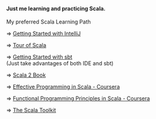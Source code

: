 #### Just me learning and practicing Scala.

My preferred Scala Learning Path

=> [Getting Started with IntelliJ](https://docs.scala-lang.org/getting-started/intellij-track/getting-started-with-scala-in-intellij.html)

=> [Tour of Scala](https://docs.scala-lang.org/tour/tour-of-scala.html)

=> [Getting Started with sbt](https://docs.scala-lang.org/getting-started/sbt-track/getting-started-with-scala-and-sbt-on-the-command-line.html)<br>
(Just take advantages of both IDE and sbt)

=> [Scala 2 Book](https://docs.scala-lang.org/overviews/scala-book/introduction.html)

=> [Effective Programming in Scala - Coursera](https://www.coursera.org/learn/effective-scala?skipBrowseRedirect=true)

=> [Functional Programming Principles in Scala - Coursera](https://www.coursera.org/learn/scala-functional-programming?specialization=scala)

=> [The Scala Toolkit](https://docs.scala-lang.org/toolkit/introduction.html)
